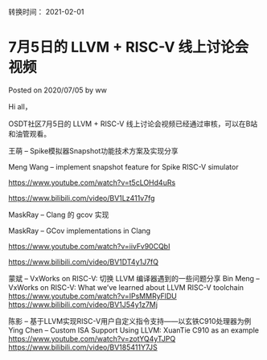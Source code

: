 转换时间： 2021-02-01

# 7月5日的 LLVM + RISC-V 线上讨论会视频
Posted on 2020/07/05 by ww

Hi all，

OSDT社区7月5日的 LLVM + RISC-V 线上讨论会视频已经通过审核，可以在B站和油管观看。

王萌 – Spike模拟器Snapshot功能技术方案及实现分享

Meng Wang – implement snapshot feature for Spike RISC-V simulator

https://www.youtube.com/watch?v=t5cLOHd4uRs

https://www.bilibili.com/video/BV1Lz411v7fg

MaskRay – Clang 的 gcov 实现

MaskRay – GCov implementations in Clang

https://www.youtube.com/watch?v=iivFv90CQbI

https://www.bilibili.com/video/BV1DT4y1J7fQ

蒙斌 – VxWorks on RISC-V: 切换 LLVM 编译器遇到的一些问题分享
Bin Meng – VxWorks on RISC-V: What we’ve learned about LLVM RISC-V toolchain
https://www.youtube.com/watch?v=IPsMMRyFlDU
https://www.bilibili.com/video/BV1J54y1z7Mj

陈影 – 基于LLVM实现RISC-V用户自定义指令支持——以玄铁C910处理器为例
Ying Chen – Custom ISA Support Using LLVM: XuanTie C910 as an example
https://www.youtube.com/watch?v=zotYQ4yTJPQ
https://www.bilibili.com/video/BV185411Y7JS
